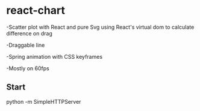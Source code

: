# react-chart

-Scatter plot with React and pure Svg using React's virtual dom to calculate difference on drag

-Draggable line

-Spring animation with CSS keyframes

-Mostly on 60fps

## Start

python -m SimpleHTTPServer
